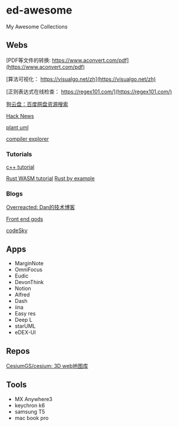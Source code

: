 # ed-awesome

My Awesome Collections

## Webs
[PDF等文件的转换: https://www.aconvert.com/pdf](https://www.aconvert.com/pdf)

[算法可视化： https://visualgo.net/zh](https://visualgo.net/zh)

[正则表达式在线检查： https://regex101.com/](https://regex101.com/)

[狗云盘：百度网盘资源搜索](http://www.yunpangou.com/)

[Hack News](https://news.ycombinator.com/)

[plant uml](https://plantuml.com/zh/)

[compiler explorer](https://godbolt.org/)

### Tutorials

[c++ tutorial](http://www.cplusplus.com/)

[Rust WASM tutorial](http://tutzip.com/tut/rustwasm/)
[Rust by example](https://doc.rust-lang.org/stable/rust-by-example/hello.html)

### Blogs

[Overreacted: Dan的技术博客](https://overreacted.io/)

[Front end gods](https://frontendgods.com/)

[codeSky](https://www.codesky.me/)

## Apps

- MarginNote
- OmniFocus
- Eudic
- DevonThink
- Notion
- Alfred
- Dash
- iina
- Easy res
- Deep L
- starUML
- eDEX-UI

## Repos

[CesiumGS/cesium: 3D web地图库](https://github.com/CesiumGS/cesium)

## Tools

- MX Anywhere3
- keychron k6
- samsung T5
- mac book pro
  



